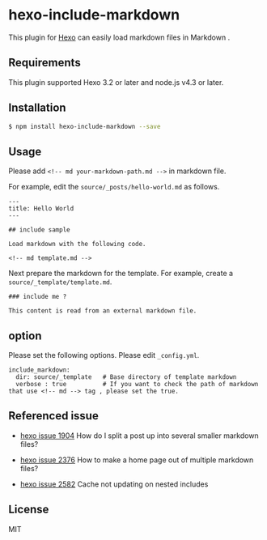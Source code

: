 # hexo-include-markdown

This plugin for [Hexo](https://hexo.io/) can easily load markdown files in Markdown .

## Requirements

This plugin supported Hexo 3.2 or later and node.js v4.3 or later.

## Installation

``` bash
$ npm install hexo-include-markdown --save
```


## Usage

Please add `<!-- md your-markdown-path.md -->` in markdown file.

For example, edit the `source/_posts/hello-world.md` as follows.

```
---
title: Hello World
---

## include sample

Load markdown with the following code.

<!-- md template.md -->

```

Next prepare the markdown for the template. For example, create a `source/_template/template.md`.

```
### include me ?

This content is read from an external markdown file.

```


## option

Please set the following options. Please edit `_config.yml`.

```
include_markdown:
  dir: source/_template   # Base directory of template markdown
  verbose : true          # If you want to check the path of markdown that use <!-- md --> tag , please set the true.
```

## Referenced issue

- [hexo issue 1904](https://github.com/hexojs/hexo/issues/1904)
How do I split a post up into several smaller markdown files?

- [hexo issue 2376](https://github.com/hexojs/hexo/issues/2376)
How to make a home page out of multiple markdown files?

- [hexo issue 2582](https://github.com/hexojs/hexo/issues/2582)
Cache not updating on nested includes


## License

MIT

[Hexo]: http://hexo.io/